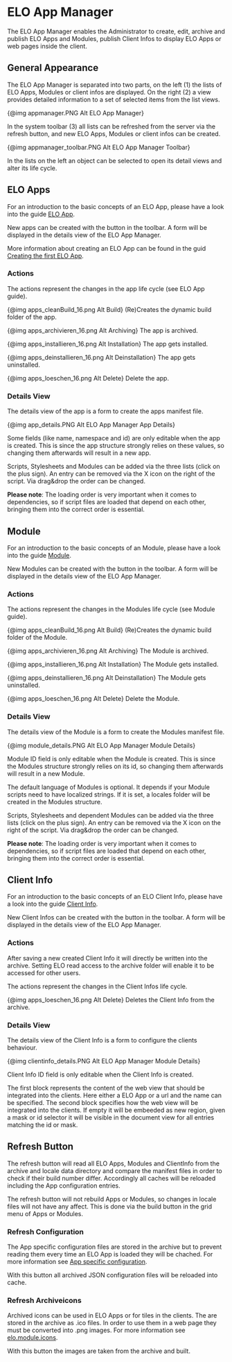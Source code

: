 # ELO App Manager

The ELO App Manager enables the Administrator to create, edit, archive and publish
ELO Apps and Modules, publish Client Infos to display ELO Apps or web pages inside
the client.

## General Appearance

The ELO App Manager is separated into two parts, on the left (1) the lists of ELO Apps,
Modules or client infos are displayed. On the right (2) a view provides detailed 
information to a set of selected items from the list views.

{@img appmanager.PNG Alt ELO App Manager}

In the system toolbar (3) all lists can be refreshed from the server via the refresh button, 
and new ELO Apps, Modules or client infos can be created.

{@img appmanager_toolbar.PNG Alt ELO App Manager Toolbar}

In the lists on the left an object can be selected to open its detail views and
alter its life cycle.

## ELO Apps

For an introduction to the basic concepts of an ELO App, please have a look into
the guide [ELO App](#!/guide/basic_01_elo_app).

New apps can be created with the button in the toolbar. A form will be displayed
in the details view of the ELO App Manager.

More information about creating an ELO App can be found in the guid 
[Creating the first ELO App](#!/guide/core_01_first_app).

### Actions 

The actions represent the changes in the app life cycle (see ELO App guide).

{@img apps_cleanBuild_16.png Alt Build} (Re)Creates the dynamic build folder of the app.

{@img apps_archivieren_16.png Alt Archiving} The app is archived.

{@img apps_installieren_16.png Alt Installation} The app gets installed.

{@img apps_deinstallieren_16.png Alt Deinstallation} The app gets uninstalled.

{@img apps_loeschen_16.png Alt Delete} Delete the app.

### Details View

The details view of the app is a form to create the apps manifest file.

{@img app_details.PNG Alt ELO App Manager App Details}

Some fields (like name, namespace and id) are only editable when the app is created.
This is since the app structure strongly relies on these values, so changing them
afterwards will result in a new app.

Scripts, Stylesheets and Modules can be added via the three lists (click on the plus sign).
An entry can be removed via the X icon on the right of the script.
Via drag&drop the order can be changed.

**Please note**: The loading order is very important when it comes to dependencies,
 so if script files are loaded that depend on each other, bringing them into the
 correct order is essential.

## Module

For an introduction to the basic concepts of an Module, please have a look into
the guide [Module](#!/guide/basic_02_module).

New Modules can be created with the button in the toolbar. A form will be displayed
in the details view of the ELO App Manager.

### Actions 

The actions represent the changes in the Modules life cycle (see Module guide).

{@img apps_cleanBuild_16.png Alt Build} (Re)Creates the dynamic build folder of the Module.

{@img apps_archivieren_16.png Alt Archiving} The Module is archived.

{@img apps_installieren_16.png Alt Installation} The Module gets installed.

{@img apps_deinstallieren_16.png Alt Deinstallation} The Module gets uninstalled.

{@img apps_loeschen_16.png Alt Delete} Delete the Module.

### Details View

The details view of the Module is a form to create the Modules manifest file.

{@img module_details.PNG Alt ELO App Manager Module Details}

Module ID field is only editable when the Module is created.
This is since the Modules structure strongly relies on its id, so changing them
afterwards will result in a new Module.

The default language of Modules is optional. It depends if your Module scripts
need to have localized strings. If it is set, a locales folder will be created 
in the Modules structure. 

Scripts, Stylesheets and dependent Modules can be added via the three lists (click on the plus sign).
An entry can be removed via the X icon on the right of the script.
Via drag&drop the order can be changed.

**Please note**: The loading order is very important when it comes to dependencies,
 so if script files are loaded that depend on each other, bringing them into the
 correct order is essential.

## Client Info

For an introduction to the basic concepts of an ELO Client Info, please have a look into
the guide [Client Info](#!/guide/basic_03_clientinfo).

New Client Infos can be created with the button in the toolbar. A form will be displayed
in the details view of the ELO App Manager.

### Actions 

After saving a new created Client Info it will directly be written into the archive.
Setting ELO read access to the archive folder will enable it to be accessed for other users.

The actions represent the changes in the Client Infos life cycle.

{@img apps_loeschen_16.png Alt Delete} Deletes the Client Info from the archive.

### Details View

The details view of the Client Info is a form to configure the clients behaviour.

{@img clientinfo_details.PNG Alt ELO App Manager Module Details}

Client Info ID field is only editable when the Client Info is created.

The first block represents the content of the web view that should be integrated into the clients.
Here either a ELO App or a url and the name can be specified. The second block
 specifies how the web view will be integrated into the clients.
If empty it will be embeeded as new region, given a mask or id selector it will
 be visible in the document view for all entries matching the id or mask.

## Refresh Button

The refresh button will read all ELO Apps, Modules and ClientInfo from the archive
 and locale data directory and compare the manifest files in order to check if their
build number differ. Accordingly all caches will be reloaded including the App
configuration entries.

The refresh button will not rebuild Apps or Modules, so changes in locale files will not have any affect.
This is done via the build button in the grid menu of Apps or Modules.

### Refresh Configuration

The App specific configuration files are stored in the archive but to prevent 
reading them every time an ELO App is loaded they will be chached. 
For more information see [App specific configuration](#!/guide/core_02_app_configuration).

With this button all archived JSON configuration files will be reloaded into cache.

### Refresh Archiveicons

Archived icons can be used in ELO Apps or for tiles in the clients. The are 
stored in the archive as .ico files. In order to use them in a web page they must
be converted into .png images.
For more information see [elo.module.icons](#!/guide/module_02_icons).

With this button the images are taken from the archive and built.
